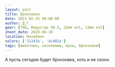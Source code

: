 ```yaml
---
layout: post
title: Бронзовка
date: 2021-02-25 00:00:00
author: Д.Г.
gear: [70D, Индустар 50-2, 21mm ext, 13mm ext]
shoot_date: 2020-06-10
location: Нахабино
colors: ['21241b', '4c402a']
tags: [животные, насекомые, жуки, бронзовки]
---
```

А пусть сегодня будет бронзовка, хоть и не сезон.
